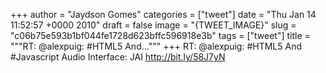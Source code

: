 
+++
author = "Jaydson Gomes"
categories = ["tweet"]
date = "Thu Jan 14 11:52:57 +0000 2010"
draft = false
image = "{TWEET_IMAGE}"
slug = "c06b75e593b1bf044fe1728d623bffc596918e3b"
tags = ["tweet"]
title = """RT: @alexpuig: #HTML5 And..."""
+++
RT: @alexpuig: #HTML5 And #Javascript Audio Interface: JAI http://bit.ly/58J7yN
